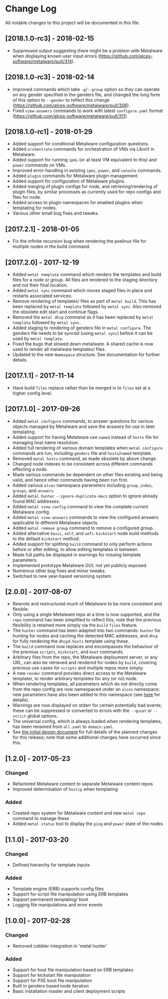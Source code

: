 # Change Log

All notable changes to this project will be documented in this file.

## [2018.1.0-rc3] - 2018-02-15

- Suppressed output suggesting there might be a problem with Metalware when
  displaying known user input errors
  (https://github.com/alces-software/metalware/pull/314).

## [2018.1.0-rc3] - 2018-02-14

- Improved commands which take `-g`/`--group` option so they can operate on any
  gender specified in the genders file, and changed the long form of this
  option to `--gender` to reflect this change
  (https://github.com/alces-software/metalware/pull/306).
- Fixed `view-answers` commands to work with latest `configure.yaml` format
  (https://github.com/alces-software/metalware/pull/311).

## [2018.1.0-rc1] - 2018-01-29

- Added support for conditional Metalware configuration questions.
- Added `orchestrate` commands for orchestration of VMs via Libvirt in
  Metalware.
- Added support for running `ipmi` (or at least VM equivalent to this) and
  `power` commands on VMs.
- Improved error-handling in existing `ipmi`, `power`, and `console` commands.
- Added `plugin` commands for Metalware plugin management.
- Added support for configuration of Metalware plugins.
- Added merging of plugin configs for node, and retrieving/rendering of plugin
  files, by similar processes as currently used for repo configs and files for
  node.
- Added access to plugin namespaces for enabled plugins when templating for
  nodes.
- Various other small bug fixes and tweaks.

## [2017.2.1] - 2018-01-05

- Fix the infinite recursion bug when rendering the pxelinux file for
  multiple nodes in the build command.

## [2017.2.0] - 2017-12-19

- Added `metal template` command which renders the templates and build files
  for a node or group. All files are rendered to the staging directory and not
  their final location.
- Added `metal sync` command which moves staged files in place and restarts
  associated services.
- Remove rendering of templates/ files as part of `metal build`. This has been
  replaced by `metal template` followed by `metal sync`. Also removed the
  obsolete edit start and continue flags.
- Removed the `metal dhcp` command as it has been replaced by `metal template`
  followed by `metal sync`.
- Added staging to rendering of genders file in `metal configure`. The genders
  file needs to be synced (using `metal sync`) before it can be used by `metal
  template`.
- Fixed the bugs that slowed down metalware. A shared cache is now used to
  render all metalware templates/ files.
- Updated to the new `Namespace` structure. See documentation for further
  details.

## [2017.1.1] - 2017-11-14

- Have build `files` replace rather than be merged in to `files` set at a
  higher config level.

## [2017.1.0] - 2017-09-26

- Added `metal configure` commands, to answer questions for various objects
  managed by Metalware and save the answers for use in later templating.
- Added support for having Metalware use `named` instead of `hosts` file for
  managing host name resolution.
- Added full rendering of various domain templates when `metal configure`
  commands are run, including `genders` file and `hosts`/`named` template.
- Removed `metal hosts` command, as made obsolete by above change.
- Changed node indexes to be consistent across different commands effecting a
  node.
- Made various commands be dependent on other files existing and being valid,
  and hence other commands having been run first.
- Added various `alces` namespace parameters including `group_index`, `groups`,
  and `answers`.
- Added `metal hunter` `--ignore-duplicate-macs` option to ignore already found
  MAC addresses.
- Added `metal view-config` command to view the complete current Metalware
  config.
- Added `metal view-answers` commands to view the configured answers applicable
  to different Metalware objects.
- Added `metal remove group` command to remove a configured group.
- Added alternative `basic`, `self`, and `uefi-kickstart` node build methods to
  the default `kickstart` method.
- Added support for splitting `build` command to only perform actions before or
  after editing, to allow editing templates in between.
- Made full paths be displayed in warnings for missing template parameters.
- Implemented prototype Metalware GUI; not yet publicly exposed.
- Numerous other bug fixes and minor tweaks.
- Switched to new year-based versioning system.

## [2.0.0] - 2017-08-07

- Rewrote and restructured much of Metalware to be more consistent and
  flexible.
- Only using a single Metalware repo at a time is now supported, and the `repo`
  command has been simplified to reflect this; note that the previous
  flexibility is retained more simply via the `build` `files` feature.
- The `hunter` command has been adapted into two commands: `hunter` for hunting
  for nodes and caching the detected MAC addresses, and `dhcp` for fully
  rendering the `dhcpd.hosts` template using these.
- The `build` command now replaces and encompasses the behaviour of the
  previous `scripts`, `kickstart`, and `boot` commands.
- Arbitrary files from the repo, the Metalware deployment server, or any URL,
  can also be retrieved and rendered for nodes by `build`, covering previous
  use cases for `scripts` and multiple repos more simply.
- A new `render` command provides direct access to the Metalware templater, to
  render arbitrary templates for any (or no) node.
- When rendering templates, all parameters which do not directly come from the
  repo config are now namespaced under an `alces` namespace; new parameters
  have also been added to this namespace (see [here](docs/templating-system.md)
  for details).
- Warnings are now displayed on stderr for certain potentially bad events;
  these can be suppressed or converted to errors with the `--quiet` or
  `--strict` global options.
- The universal config, which is always loaded when rendering templates, has
  been renamed from `all.yaml` to `domain.yaml`.
- See [the initial design document](docs/design/01-metalware-improvements.md)
  for full details of the planned changes for this release; note that some
  additional changes have occurred since this.

## [1.2.0] - 2017-05-23

### Changed

- Refactored Metalware content to separate Metalware content repos
- Improved determination of `hostip` when templating

### Added

- Created repo system for Metalware content and new `metal repo` command to
  manage these
- Added `metal status` tool to display the `ping` and `power` state of the
  nodes

## [1.1.0] - 2017-03-20

### Changed
- Defined hierarchy for template inputs

### Added
- Template engine (ERB) supports config files
- Support for script file manipulation using ERB templates
- Support permanent templating/ boot
- Logging file manipulations and error events

## [1.0.0] - 2017-02-28

### Changed
- Removed cobbler integration in 'metal hunter'

### Added
- Support for host file manipulation based on ERB templates
- Support for kickstart file manipulation
- Support for PXE boot file manipulation
- Built in genders based node iteration
- Basic installation master and client deployment scripts
